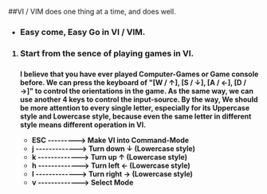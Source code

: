 ##VI / VIM does one thing at a time, and does well. 

* <B><H3>Easy come, Easy Go in VI / VIM.<H3><B>
 1. <h3> Start from the sence of playing games in VI.<h3>
	 <h4>I believe that you have ever played Computer-Games or Game console before. We can press the keyboard of "[W / ↑], [S / ↓], [A / ←], [D / →]" to control the orientations in the game. As the same way, we can use another 4 keys to control the input-source. By the way, We should be more attention to every single letter, especially for its Uppercase style and Lowercase style, because even the same letter in different style means different operation in VI.
	 
	 
	 
	 + ESC   ---------> Make VI into Command-Mode
	 + j	  ------------->   Turn down  ↓   (Lowercase style)
	 + k     ------------->   Turn up   ↑       (Lowercase style)
	 + h	  ------------->   Turn left  ←   (Lowercase style)
	 + l	  ------------->   Turn right →   (Lowercase style)
	 + v     ------------->   Select Mode